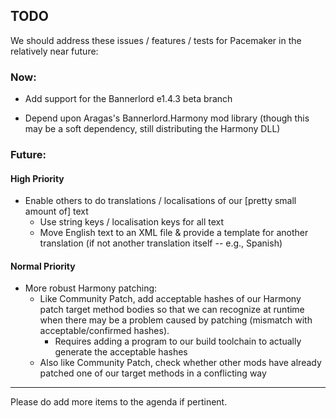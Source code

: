 ## TODO

We should address these issues / features / tests for Pacemaker in the relatively near future:

### Now:

- Add support for the Bannerlord e1.4.3 beta branch

- Depend upon Aragas's Bannerlord.Harmony mod library (though this may be a soft dependency, still distributing the Harmony DLL)

### Future:


#### High Priority

- Enable others to do translations / localisations of our [pretty small amount of] text
  - Use string keys / localisation keys for all text
  - Move English text to an XML file & provide a template for another translation (if not another translation itself -- e.g., Spanish)


#### Normal Priority

- More robust Harmony patching:
  - Like Community Patch, add acceptable hashes of our Harmony patch target method bodies so that we can recognize at runtime when there may be a problem caused by patching (mismatch with acceptable/confirmed hashes).
    - Requires adding a program to our build toolchain to actually generate the acceptable hashes
  - Also like Community Patch, check whether other mods have already patched one of our target methods in a conflicting way


---

Please do add more items to the agenda if pertinent.
